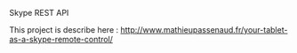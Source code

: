Skype REST API

This project is describe here :
http://www.mathieupassenaud.fr/your-tablet-as-a-skype-remote-control/